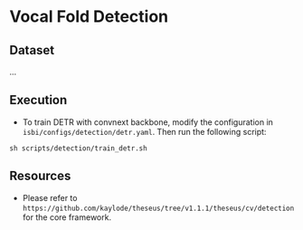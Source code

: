 # Vocal Fold Detection

## **Dataset**
...

## **Execution**

- To train DETR with convnext backbone, modify the configuration in `isbi/configs/detection/detr.yaml`. Then run the following script:
```
sh scripts/detection/train_detr.sh
```

## **Resources**

- Please refer to `https://github.com/kaylode/theseus/tree/v1.1.1/theseus/cv/detection` for the core framework.